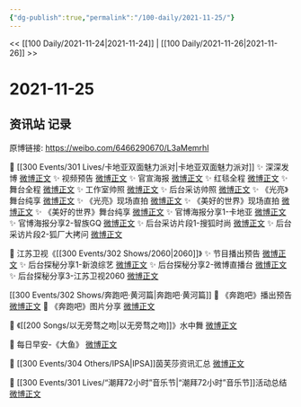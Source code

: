```yaml
---
{"dg-publish":true,"permalink":"/100-daily/2021-11-25/"}
---
```



<< [[100 Daily/2021-11-24\|2021-11-24]] | [[100 Daily/2021-11-26\|2021-11-26]] >>

# 2021-11-25

## 资讯站 记录

原博链接: https://weibo.com/6466290670/L3aMemrhl

💫 [[300 Events/301 Lives/卡地亚双面魅力派对\|卡地亚双面魅力派对]]
✨ 深深发博 [微博正文](https://m.weibo.cn/6466290670/4707519644304071)
✨ 视频预告 [微博正文](https://m.weibo.cn/6466290670/4707512744152345)
✨ 官宣海报 [微博正文](https://m.weibo.cn/6466290670/4707502047891154)
✨ 红毯全程 [微博正文](https://m.weibo.cn/6466290670/4707524504195876)
✨ 舞台全程 [微博正文](https://m.weibo.cn/6466290670/4707557187521142)
✨ 工作室帅照 [微博正文](https://m.weibo.cn/6466290670/4707557825054779)
✨ 后台采访帅照 [微博正文](https://m.weibo.cn/6466290670/4707523980427674)
✨ 《光亮》舞台纯享 [微博正文](https://m.weibo.cn/6466290670/4707544901357311)
✨ 《光亮》现场直拍 [微博正文](https://m.weibo.cn/6466290670/4707573788576269)
✨ 《美好的世界》现场直拍 [微博正文](https://m.weibo.cn/6466290670/4707546265554574)
✨ 《美好的世界》舞台纯享 [微博正文](https://m.weibo.cn/6466290670/4707541163968502)
✨ 官博海报分享1-卡地亚 [微博正文](https://m.weibo.cn/6466290670/4707549015706705)
✨ 官博海报分享2-智族GQ [微博正文](https://m.weibo.cn/6466290670/4707549687319855)
✨ 后台采访片段1-搜狐时尚 [微博正文](https://m.weibo.cn/6466290670/4707556897850684)
✨ 后台采访片段2-狐厂大拷问 [微博正文](https://m.weibo.cn/6466290670/4707534236027299)

💫 江苏卫视《[[300 Events/302 Shows/2060\|2060]]》
✨ 节目播出预告 [微博正文](https://m.weibo.cn/6466290670/4707368127958337)
✨ 后台探秘分享1-新浪综艺 [微博正文](https://m.weibo.cn/6466290670/4707386970080486)
✨ 后台探秘分享2-微博直播台 [微博正文](https://m.weibo.cn/6466290670/4707408473230194)
✨ 后台探秘分享3-江苏卫视2060 [微博正文](https://m.weibo.cn/6466290670/4707409119152432)

[[300 Events/302 Shows/奔跑吧·黄河篇\|奔跑吧·黄河篇]]
💫 《奔跑吧》播出预告 [微博正文](https://m.weibo.cn/6466290670/4707409664936633)
💫 《奔跑吧》图片分享 [微博正文](https://m.weibo.cn/6466290670/4707441176743902)

💫 《[[200 Songs/以无旁骛之吻\|以无旁骛之吻]]》水中舞 [微博正文](https://m.weibo.cn/6466290670/4707373031885390)

💫 每日早安-《大鱼》 [微博正文](https://m.weibo.cn/6466290670/4707341125551231)

💫 [[300 Events/304 Others/IPSA\|IPSA]]茵芙莎资讯汇总 [微博正文](https://m.weibo.cn/6466290670/4707461673780846)

💫 [[300 Events/301 Lives/“潮拜72小时”音乐节\|“潮拜72小时”音乐节]]活动总结 [微博正文](https://m.weibo.cn/6466290670/4707448987060212)
